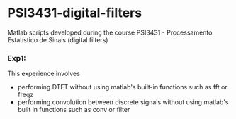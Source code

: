 # PSI3431-digital-filters
Matlab scripts developed during the course PSI3431 - Processamento Estatístico de Sinais (digital filters)

### Exp1:

This experience involves
- performing DTFT without using matlab's built-in functions such as fft or freqz
- performing convolution between discrete signals without using matlab's built in functions such as conv or filter